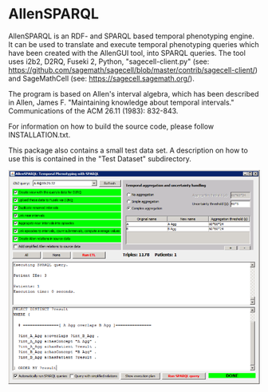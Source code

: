 # AllenSPARQL

AllenSPARQL is an RDF- and SPARQL based temporal phenotyping engine. It can be used to translate and execute temporal phenotyping queries which have been created with the AllenGUI tool, into SPARQL queries. The tool uses i2b2, D2RQ, Fuseki 2, Python, "sagecell-client.py" (see: https://github.com/sagemath/sagecell/blob/master/contrib/sagecell-client/) and SageMathCell (see: https://sagecell.sagemath.org/).

The program is based on Allen's interval algebra, which has been described in Allen, James F. "Maintaining knowledge about temporal intervals." Communications of the ACM 26.11 (1983): 832-843.

For information on how to build the source code, please follow INSTALLATION.txt.

This package also contains a small test data set. A description on how to use this is contained in the "Test Dataset" subdirectory.


![Screenshot](Screenshot.png)
